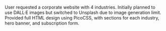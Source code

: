 User requested a corporate website with 4 industries. Initially planned to use DALL·E images but switched to Unsplash due to image generation limit. Provided full HTML design using PicoCSS, with sections for each industry, hero banner, and subscription form.